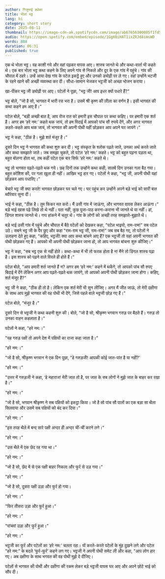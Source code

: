 ```yaml
---
author: गिजुभाई बधेका
title: भोला भट्ट
lang: hi
category: short story
date: 2025-08-11
thumbnail: https://image-cdn-ak.spotifycdn.com/image/ab67656300005f1fd5398d43b0bd5e421a5f8b2c
audio: https://open.spotify.com/embed/episode/1GgX0iHAT1ixZRJd4iHsWD
words: 808
duration: 06:31
published: true
---
```


एक थे भोला भट्ट। वह काशी गये और वहां पढ़कर वापस आए। शास्त्र जानते थे और कथा-वार्ता भी कहते थे। एक बार भोला भट्ट कथा कहने के लिए अपने गांव से निकले और दूर के एक गांव में पहुंचे। गांव की चौपाल में ठहरे। उन्हें आया देख गांव के पटेल इकट्ठे हुए और उनको ड्योढ़ी पर ले गए। वहां उन्होंने भटजी के रहने खाने की अच्छी व्यवस्था कर दी। सीधा-सामान भेजकर भट्टजी को अच्छा भोजन कराया।

खा-पीकर भट्ट जी ड्योढ़ी पर आए। पटेलों ने पूछा, "भट्ट जी! आप इधर क्यों पधारे हैं?”

भट्ट बोले, "जो है सो, भागवत में भारी रस भरा है। उसमें श्री कृष्ण की लीला का वर्णन है। इसी भागवत की कथा कहने हम आए हैं।”

पटेल बोले, "बड़ी अच्छी बात है, आप रोज रात को हमारी इस चौपाल पर कथा कहिए। पर हमारी एक शर्त है। अगर हम ‘हरे नम:’ कहते थक जायं, तो हम विदाई में आपको पांच सौ रुपये देंगे, और अगर भागवत कहते-कहते आप थक जायं, तो भागवत की अपनी पोथी यहीं छोड़कर आप अपने घर जायंगे।”

भट्ट ने कहा, "ठीक है। मुझे शर्त मंजूर है।”

दूसरे दिन भट्ट ने भागवत की कथा शुरु कर दी। भट्ट संस्कृत के श्लोक पढ़ते जाते, उनका अर्थ करते जाते और कथा समझाते जाते। जब समझा चुकते, तो पटेल ‘हरे नम:’ कहते। भट्ट को बहुत पढ़ना पड़ता था, बहुत बोलना होता था, तब कहीं पटेल एक बार सिर्फ ‘हरे नम:’ कहते थे।

भट्ट तो भागवत पढ़ते-पढ़ते थक गये। छह दिनों तक उन्होंने कथा कही, सातवें दिन उनका गला बैठ गया। बहुत कोशिश की, पर गला खुला ही नहीं। आखिर भट्ट हार गए। पटेलों ने कहा, "भट्ट जी, अपनी पोथी यहां छोड़कर आप पधारिए।”

बेचारे भट्ट जी क्या करते! भागवत छोड़कर घर चले गए। घर पहुंच कर उन्होंने अपने बड़े भाई को सारी बात ब्यौरेवार सुना दी।

भाई ने कहा, "ठीक है। तुम फिकर मत करो। मैं उसी गांव में जाऊंगा, और भागवत वापस लेकर आऊंगा।” बड़े भाई खास पढ़े लिखे तो थे नहीं। पता नहीं, कुछ पूजा-पाठ करना-कराना भी जानते थे या नहीं। हां, डिंगल शास्त्र जानते थे। गप्प हांकने में चतुर थे। गांव के लोगों को अच्छी तरह समझाते-बुझाते थे।

बड़े भाई उसी गांव में पहुंचे और चौपाल में बैठे पटेलों को देखकर कहा, "पटेल भाइयो, राम-राम!” सब पटेल उठे। सबने भट्ट जी के पैर छुए और कहा "राम-राम भट्ट जी, राम-राम!” जब सब बैठ गए, तो पटेलों ने उलाहना देते हुए कहा, "कहिए, भट्टजी! क्या आप कथा बांचने आए हैं? एक भट्टजी तो यहां अपनी भागवत की पोथी छोड़कर गए हैं। आपको भी अपनी पोथी छोड़कर जाना हो, तो आप भागवत बांचना शुरु कीजिए।”

भट्ट ने कहा, "सब भट्ट एक से नहीं होते। कथा-कथा में भी तो फरक होता है न! मैंने तो डिंगल शास्त्र पढ़ा है। इस शास्त्र को पढ़ने वाले विरले ही होते हैं।”

पटेल बोले, "आप हमारी शर्त जानते हैं न? अगर हम ‘हरे नम:’ कहने में थकेंगे, तो आपको पांच सौ रुपए बिदाई में देंगे लेकिन अगर आप पढ़ते-पढ़ते थक जायंगे, तो आपको अपनी पोथी छोड़कर जाना होगा। कहिए, शर्त मंजूर है?”

भट्ट जी ने कहा, "ठीक ही तो है। लेकिन एक शर्त मेरी भी सुन लीजिए। अगर मैं जीत जाऊं, तो मेरी दक्षीणा के साथ आप मुझे भागवत की वह पोथी भी देंगे, जिसे पहले वाले भट्टजी छोड़ गए हैं।”

पटेल बोले, "मंजूर है।”

दूसरे दिन से भट्टजी ने कथा कहनी शुरु की। बोले, "जो है सो, श्रीकृष्ण भगवान गरुड़ पर बैठते हैं। गरुड़ तो उनका वाहन कहलाता है।”

पटेलों ने कहा, "हरे नम:।”

"यह गरुड़ पक्षी तो अपने देश में पक्षियों का राजा कहा जाता है।”

"हरे नम:।”

"जो है सो, श्रीकृष्ण भगवान ने एक दिन पूछा, "हे गरुड़जी! आपकी कोई जात-पांत है या नहीं?’

"हरे नम:।”

"उत्तर में गरुड़जी ने कहा, ‘हे महाराज! मेरी जात तो है, पर जात के सब लोगों ने मुझे जात के बाहर कर रखा है।”

"हरे नम:।”

"जो है सो, भगवान श्रीकृष्ण ने सब पक्षियों को इकट्ठा किया। जो है सो पांच सौ पालों का एक बड़ा सा थैला सिलवाया और उसमें सब पक्षियों को बंद कर दिया।”

"हरे नम:।”

"इस तरह थैले में बन्द सारे पक्षी अन्दर ही अन्दर चीं-चीं करने लगे।”

"हरे नम:।”

"उस थैले में एक छेद रह गया था।”

"हरे नम:।”

"जो है सो, छेद में से एक पक्षी बाहर निकला और फुर्र से उड़ गया।”

"हरे नम:।”

"जो है सो, दूसरा पक्षी उड़ा और फुर्र हो गया।

"हरे नम:।”

"फिर तीसरा उड़ा और फुर्र हुआ।”

"हरे नम:।”

"पांचवां उड़ा और फुर्र हुआ।”

"हरे नम:।”

भट्टजी का फुर्र और पटेलों का ‘हरे नम:’ चलता रहा। यों करते-करते पटेलों के मुंह दुखने लगे और पटेल "हरे नम:” के बदले ‘फुर्र-फुर्र’ कहने लग गए। भट्टजी ने अपनी पोथी समेट ली और कहा, "आप लोग हार गए। अब दक्षीणा के साथ भगवत की वह पोथी मुझे दे दीजिए।

पटेलों से भागवत की पोथी और दक्षीणा की रकम लेकर बड़े भट्टजी वापस घर आए और अपने छोटे भाई को सौंप दी।
